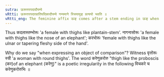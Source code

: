 ```yaml
---
sutra: ऊरूत्तरपदादौपम्ये
vRtti: ऊरूत्तरपदात्प्रातिपदिकादौपम्ये गम्यमाने स्त्रियामूङ् प्रत्ययो भवति ॥
vRtti_eng: The feminine affix ऊङ् comes after a stem ending in ऊङ् when comparison with something (expressed by the first term) is meant.
---
```

Thus कदलास्तम्भोरूः 'a female with thighs like plantain-stem'. नागनासोरूः 'a female with thighs like the nose of an elephant';  करभोरूः 'female with thighs like the ulnar or tapering fleshy side of the hand'.

Why do we say "when expressing an object of comparison"? Witness वृत्तोरूः स्त्री 'a woman with round thighs'. The word करेणुकरोरु "thigh like the proboscis (कर)of an elephant (करेणु)" is a poetic irregularity in the following विचकरे च करेणुकरोरुभिः ॥
